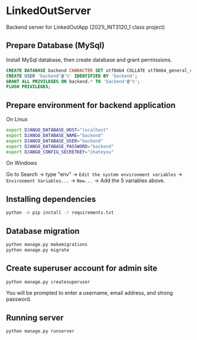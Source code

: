 # LinkedOutServer

Backend server for LinkedOutApp (2021I_INT3120_1 class project)

## Prepare Database (MySql)

Install MySql database, then create database and grant permissions.

```sql
CREATE DATABASE backend CHARACTER SET utf8mb4 COLLATE utf8mb4_general_ci;
CREATE USER 'backend'@'%' IDENTIFIED BY 'backend';
GRANT ALL PRIVILEGES ON backend.* TO 'backend'@'%';
FLUSH PRIVILEGES;
```

## Prepare environment for backend application

On Linux

```bash
export DJANGO_DATABASE_HOST="localhost"
export DJANGO_DATABASE_NAME="backend"
export DJANGO_DATABASE_USER="backend"
export DJANGO_DATABASE_PASSWORD="backend"
export DJANGO_CONFIG_SECRETKEY="ihateyou"
```

On Windows

Go to Search -> type "env" -> `Edit the system environment variables` -> `Environment Variables...` -> `New...` -> Add the 5 variables above.

## Installing dependencies

```bash
python -m pip install -r requirements.txt
```

## Database migration

```bash
python manage.py makemigrations
python manage.py migrate
```

## Create superuser account for admin site

```bash
python manage.py createsuperuser
```

You will be prompted to enter a username, email address, and strong password.


## Running server

```bash
python manage.py runserver
```
